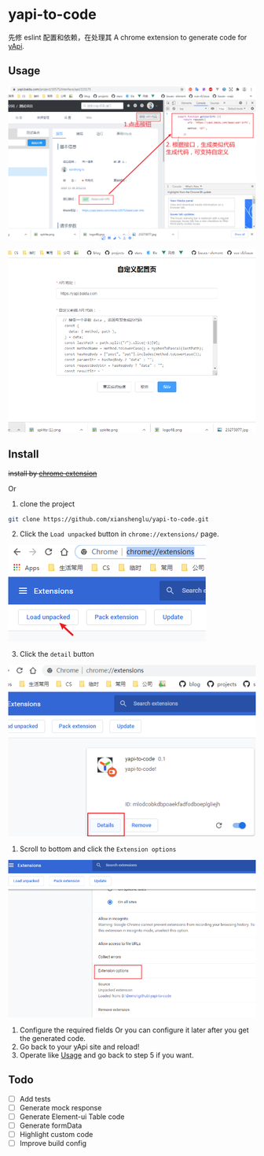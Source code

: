 # yapi-to-code

先修 eslint 配置和依赖，在处理其
A chrome extension to generate code for [yApi](https://github.com/YMFE/yapi).

## Usage

![](./images/getApiCode.png)

![](./images/optionsPage.png)

## Install

~~install by [chrome extension]()~~

Or

1. clone the project

```bash
git clone https://github.com/xianshenglu/yapi-to-code.git
```

2. Click the `Load unpacked` button in `chrome://extensions/` page.

![](./images/loadUnpacked.png)

3. Click the `detail` button

![](./images/extensionPage.png)

1. Scroll to bottom and click the `Extension options`

![](./images/detailPage.png)

1. Configure the required fields Or you can configure it later after you get the generated code.
2. Go back to your yApi site and reload!
3. Operate like [Usage](#usage) and go back to step 5 if you want.

## Todo

- [ ] Add tests
- [ ] Generate mock response
- [ ] Generate Element-ui Table code
- [ ] Generate formData
- [ ] Highlight custom code
- [ ] Improve build config
